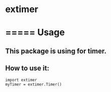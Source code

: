 # extimer

=====
Usage
=====
## This package is using for timer.

## How to use it:

```python3
import extimer
myTimer = extimer.Timer()
```
